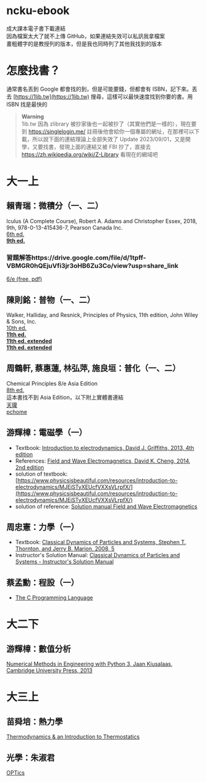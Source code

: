 # ncku-ebook
成大課本電子書下載連結  
因為檔案太大了就不上傳 GitHub，如果連結失效可以私訊我拿檔案  
畫粗體字的是教授列的版本，但是我也同時列了其他我找到的版本  

# 怎麼找書？
通常書名丟到 Google 都會找的到，但是可能要錢，但都會有 ISBN，記下來。丟去 [https://1lib.tw](https://1lib.tw) 搜尋，這樣可以最快速度找到你要的書。用 ISBN 找是最快的  

> **Warning**  
> 1ib.tw 因為 zlibrary 被抄家後也一起被抄了（其實他們是一樣的），現在要到 https://singlelogin.me/ 註冊後他會給你一個專屬的網址，在那裡可以下載，所以說下面的連結理論上全部失效了
> Update 2023/09/01，又是開學，又要找書，發現上面的連結又被 FBI 抄了，直接去 https://zh.wikipedia.org/wiki/Z-Library 看現在的網域吧

# 大一上

## 賴青瑞：微積分（一、二）
lculus (A Complete Course), Robert A. Adams and Christopher Essex, 2018, 9th, 978-0-13-415436-7, Pearson Canada Inc.  
[6th ed.](https://1lib.tw/book/714686/377782)  
**[9th ed.](https://1lib.tw/book/3718381/a35066)**  
### 習題解答https://drive.google.com/file/d/1tpff-VBMGR0hQEjuVfi3jr3oHB6Zu3Co/view?usp=share_link
[6/e (free, pdf)](https://notendur.hi.is/mbh6/html/_downloads/Solutions%20to%20Calculus%20A%20Complete%20Course%20-%20Adams.pdf)

## 陳則銘：普物（一、二）
Walker,  Halliday, and Resnick, Principles of  Physics, 11th edition, John Wiley & Sons, Inc.  
[10th ed.](https://1lib.tw/book/5535901/8f754e)  
**[11th ed.](https://1lib.tw/book/5274073/863ccb)**  
**[11th ed. extended](https://1lib.tw/book/5869883/cdc926)**  
**[11th ed. extended](https://www.technicalbookspdf.com/download/?file=17553)**  

## 周鶴軒, 蔡惠蓮, 林弘萍, 施良垣：普化（一、二）
Chemical Principles 8/e Asia Edition  
[8th ed.](https://1lib.tw/book/2773686/f19fdd)  
這本書找不到 Asia Edition，以下附上實體書連結  
[天瓏](https://www.tenlong.com.tw/products/9789814834216)  
[pchome](https://www.pcstore.com.tw/campub/M60844797.htm)  

## 游輝樟：電磁學（一）
- Textbook: [Introduction to electrodynamics, David J. Griffiths, 2013, 4th edition](https://1lib.tw/book/5301342/f95bb4)  
- References: [Field and Wave Electromagnetics, David K. Cheng, 2014, 2nd edition](https://1lib.tw/book/2707554/d501c1)  
- solution of textbook: [https://www.physicsisbeautiful.com/resources/introduction-to-electrodynamics/MJEiSTyXEUcfVXXsVLrpfX/](https://www.physicsisbeautiful.com/resources/introduction-to-electrodynamics/MJEiSTyXEUcfVXXsVLrpfX/)  
- solution of reference: [Solution manual Field and Wave Electromagnetics](https://1lib.tw/book/3646031/ed1f2f)  

## 周忠憲：力學（一）
- Textbook: [Classical Dynamics of Particles and Systems, Stephen T. Thornton, and Jerry B. Marion, 2008, 5](https://1lib.tw/book/652455/3f0eb1)  
- Instructor's Solution Manual: [Classical Dynamics of Particles and Systems - Instructor's Solution Manual](https://1lib.tw/book/552595/cd88e0)  

## 蔡孟勳：程設（一）
- [The C Programming Language](https://github.com/auspbro/ebook-c/blob/master/The.C.Programming.Language.2Nd.Ed%20Prentice.Hall.Brian.W.Kernighan.and.Dennis.M.Ritchie..pdf)


# 大二下
## 游輝樟：數值分析
[Numerical Methods in Engineering with Python 3, Jaan Kiusalaas, Cambridge University Press, 2013](https://ia802301.us.archive.org/2/items/c-36_20211010/C36.pdf)

# 大三上
## 苗舜培：熱力學 
[Thermodynamics & an Introduction to Thermostatics](https://www.eng.uc.edu/~beaucag/Classes/AdvancedMaterialsThermodynamics/Books/allen%20H.B%20-%20Thermodynamics%20And%20An%20Introduction%20To%20Thermostatistics-Wiley%20(1985).pdf)

## 光學：朱淑君
[OPTics](https://edisciplinas.usp.br/pluginfile.php/5054148/mod_resource/content/1/Hecht-optics-5ed.pdf)
